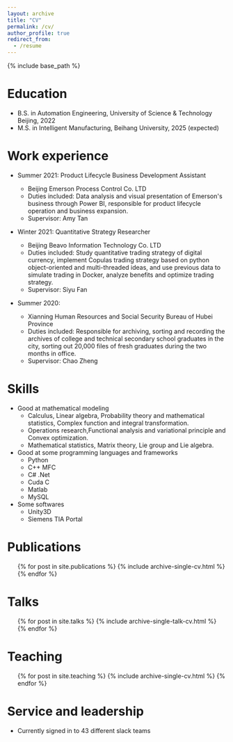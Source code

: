 ```yaml
---
layout: archive
title: "CV"
permalink: /cv/
author_profile: true
redirect_from:
  - /resume
---
```


{% include base_path %}

Education
======
* B.S. in Automation Engineering, University of Science & Technology Beijing, 2022
* M.S. in Intelligent Manufacturing, Beihang University, 2025 (expected)

Work experience
======
* Summer 2021: Product Lifecycle Business Development Assistant
  * Beijing Emerson Process Control Co. LTD
  * Duties included: Data analysis and visual presentation of Emerson's business through Power BI, responsible for product lifecycle operation and business expansion.
  * Supervisor: Amy Tan

* Winter 2021: Quantitative Strategy Researcher
  * Beijing Beavo Information Technology Co. LTD
  * Duties included: Study quantitative trading strategy of digital currency, implement Copulas trading strategy based on python object-oriented and multi-threaded ideas, and use previous data to simulate trading in Docker, analyze benefits and optimize trading strategy.
  * Supervisor: Siyu Fan
  
* Summer 2020: 
  * Xianning Human Resources and Social Security Bureau of Hubei Province
  * Duties included: Responsible for archiving, sorting and recording the archives of college and technical secondary school graduates in the city, sorting out 20,000 files of fresh graduates during the two months in office.
  * Supervisor: Chao Zheng

Skills
======
* Good at mathematical modeling
  * Calculus, Linear algebra, Probability theory and mathematical statistics, Complex function and integral transformation.
  * Operations research,Functional analysis and variational principle and Convex optimization.
  * Mathematical statistics, Matrix theory, Lie group and Lie algebra.
* Good at some programming languages and frameworks
  * Python
  * C++ MFC
  * C# .Net
  * Cuda C
  * Matlab
  * MySQL
* Some softwares
  * Unity3D
  * Siemens TIA Portal


Publications
======
  <ul>{% for post in site.publications %}
    {% include archive-single-cv.html %}
  {% endfor %}</ul>
  
Talks
======
  <ul>{% for post in site.talks %}
    {% include archive-single-talk-cv.html %}
  {% endfor %}</ul>
  
Teaching
======
  <ul>{% for post in site.teaching %}
    {% include archive-single-cv.html %}
  {% endfor %}</ul>
  
Service and leadership
======
* Currently signed in to 43 different slack teams
